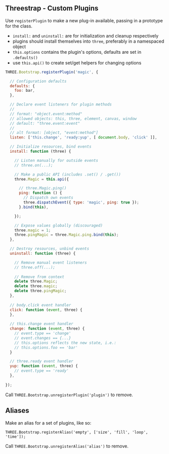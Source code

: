 Threestrap - Custom Plugins
---

Use `registerPlugin` to make a new plug-in available, passing in a prototype for the class.

* `install:` and `uninstall:` are for initialization and cleanup respectively
* plugins should install themselves into `three`, preferably in a namespaced object
* `this.options` contains the plugin's options, defaults are set in `.defaults()`
* use `this.api()` to create set/get helpers for changing options

```javascript
THREE.Bootstrap.registerPlugin('magic', {

  // Configuration defaults
  defaults: {
    foo: bar,
  },

  // Declare event listeners for plugin methods
  //
  // format: "object.event:method"
  // allowed objects: this, three, element, canvas, window
  // default: "three.event:event"
  //
  // alt format: [object, "event:method"]
  listen: ['this.change', 'ready:yup', [ document.body, 'click' ]],

  // Initialize resources, bind events
  install: function (three) {

    // Listen manually for outside events
    // three.on(...);

    // Make a public API (includes .set() / .get())
    three.Magic = this.api({

      // three.Magic.ping()
      ping: function () {
        // Dispatch own events
        three.dispatchEvent({ type: 'magic', ping: true });
      }.bind(this),

    });

    // Expose values globally (discouraged)
    three.magic = 1;
    three.pingMagic = three.Magic.ping.bind(this);
  },

  // Destroy resources, unbind events
  uninstall: function (three) {

    // Remove manual event listeners
    // three.off(...);
    
    // Remove from context
    delete three.Magic;
    delete three.magic;
    delete three.pingMagic;
  },
  
  // body.click event handler
  click: function (event, three) {
  },
  
  // this.change event handler
  change: function (event, three) {
    // event.type == 'change'
    // event.changes == {...}
    // this.options reflects the new state, i.e.:
    // this.options.foo == 'bar'
  }

  // three.ready event handler
  yup: function (event, three) {
    // event.type == 'ready'
  },
  
});
```

Call `THREE.Bootstrap.unregisterPlugin('plugin')` to remove.


Aliases
---

Make an alias for a set of plugins, like so:

```
THREE.Bootstrap.registerAlias('empty', ['size', 'fill', 'loop', 'time']);
```

Call `THREE.Bootstrap.unregisterAlias('alias')` to remove.
